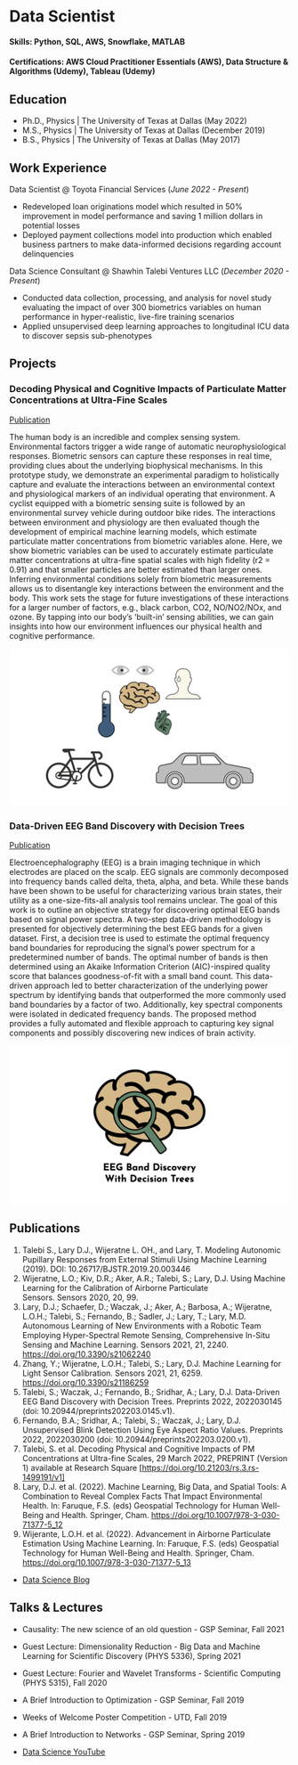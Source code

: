 # Data Scientist

#### Skills: Python, SQL, AWS, Snowflake, MATLAB
#### Certifications: AWS Cloud Practitioner Essentials (AWS), Data Structure & Algorithms (Udemy), Tableau (Udemy)

## Education
- Ph.D., Physics | The University of Texas at Dallas (May 2022)								       		
- M.S., Physics	| The University of Texas at Dallas (December 2019)	 			        		
- B.S., Physics | The University of Texas at Dallas (May 2017)

## Work Experience
Data Scientist @ Toyota Financial Services (_June 2022 - Present_)
- Redeveloped loan originations model which resulted in 50% improvement in model performance and saving 1 million dollars in potential losses
- Deployed payment collections model into production which enabled business partners to make data-informed decisions regarding account delinquencies

Data Science Consultant @ Shawhin Talebi Ventures LLC (_December 2020 - Present_)
- Conducted data collection, processing, and analysis for novel study evaluating the impact of over 300 biometrics variables on human performance in hyper-realistic, live-fire training scenarios
- Applied unsupervised deep learning approaches to longitudinal ICU data to discover sepsis sub-phenotypes

## Projects
### Decoding Physical and Cognitive Impacts of Particulate Matter Concentrations at Ultra-Fine Scales
[Publication](https://www.mdpi.com/1424-8220/22/11/4240)

The human body is an incredible and complex sensing system. Environmental factors trigger a wide range of automatic neurophysiological responses. Biometric sensors can capture these responses in real time, providing clues about the underlying biophysical mechanisms. In this prototype study, we demonstrate an experimental paradigm to holistically capture and evaluate the interactions between an environmental context and physiological markers of an individual operating that environment. A cyclist equipped with a biometric sensing suite is followed by an environmental survey vehicle during outdoor bike rides. The interactions between environment and physiology are then evaluated though the development of empirical machine learning models, which estimate particulate matter concentrations from biometric variables alone. Here, we show biometric variables can be used to accurately estimate particulate matter concentrations at ultra-fine spatial scales with high fidelity (r2 = 0.91) and that smaller particles are better estimated than larger ones. Inferring environmental conditions solely from biometric measurements allows us to disentangle key interactions between the environment and the body. This work sets the stage for future investigations of these interactions for a larger number of factors, e.g., black carbon, CO2, NO/NO2/NOx, and ozone. By tapping into our body’s ‘built-in’ sensing abilities, we can gain insights into how our environment influences our physical health and cognitive performance.

![Bike Study](/assets/img/bike_study.jpeg)

### Data-Driven EEG Band Discovery with Decision Trees
[Publication](https://www.mdpi.com/1424-8220/22/8/3048)

Electroencephalography (EEG) is a brain imaging technique in which electrodes are placed on the scalp. EEG signals are commonly decomposed into frequency bands called delta, theta, alpha, and beta. While these bands have been shown to be useful for characterizing various brain states, their utility as a one-size-fits-all analysis tool remains unclear. The goal of this work is to outline an objective strategy for discovering optimal EEG bands based on signal power spectra. A two-step data-driven methodology is presented for objectively determining the best EEG bands for a given dataset. First, a decision tree is used to estimate the optimal frequency band boundaries for reproducing the signal’s power spectrum for a predetermined number of bands. The optimal number of bands is then determined using an Akaike Information Criterion (AIC)-inspired quality score that balances goodness-of-fit with a small band count. This data-driven approach led to better characterization of the underlying power spectrum by identifying bands that outperformed the more commonly used band boundaries by a factor of two. Additionally, key spectral components were isolated in dedicated frequency bands. The proposed method provides a fully automated and flexible approach to capturing key signal components and possibly discovering new indices of brain activity.

![EEG Band Discovery](/assets/img/eeg_band_discovery.jpeg)

## Publications
1. Talebi S., Lary D.J., Wijeratne L. OH., and Lary, T. Modeling Autonomic Pupillary Responses from External Stimuli Using Machine Learning (2019). DOI: 10.26717/BJSTR.2019.20.003446
2. Wijeratne, L.O.; Kiv, D.R.; Aker, A.R.; Talebi, S.; Lary, D.J. Using Machine Learning for the Calibration of Airborne Particulate Sensors. Sensors 2020, 20, 99.
3. Lary, D.J.; Schaefer, D.; Waczak, J.; Aker, A.; Barbosa, A.; Wijeratne, L.O.H.; Talebi, S.; Fernando, B.; Sadler, J.; Lary, T.; Lary, M.D. Autonomous Learning of New Environments with a Robotic Team Employing Hyper-Spectral Remote Sensing, Comprehensive In-Situ Sensing and Machine Learning. Sensors 2021, 21, 2240. https://doi.org/10.3390/s21062240
4. Zhang, Y.; Wijeratne, L.O.H.; Talebi, S.; Lary, D.J. Machine Learning for Light Sensor Calibration. Sensors 2021, 21, 6259. https://doi.org/10.3390/s21186259
5. Talebi, S.; Waczak, J.; Fernando, B.; Sridhar, A.; Lary, D.J. Data-Driven EEG Band Discovery with Decision Trees. Preprints 2022, 2022030145 (doi: 10.20944/preprints202203.0145.v1).
6. Fernando, B.A.; Sridhar, A.; Talebi, S.; Waczak, J.; Lary, D.J. Unsupervised Blink Detection Using Eye Aspect Ratio Values. Preprints 2022, 2022030200 (doi: 10.20944/preprints202203.0200.v1).
7. Talebi, S. et al. Decoding Physical and Cognitive Impacts of PM Concentrations at Ultra-fine Scales, 29 March 2022, PREPRINT (Version 1) available at Research Square [https://doi.org/10.21203/rs.3.rs-1499191/v1]
8. Lary, D.J. et al. (2022). Machine Learning, Big Data, and Spatial Tools: A Combination to Reveal Complex Facts That Impact Environmental Health. In: Faruque, F.S. (eds) Geospatial Technology for Human Well-Being and Health. Springer, Cham. https://doi.org/10.1007/978-3-030-71377-5_12
9. Wijerante, L.O.H. et al. (2022). Advancement in Airborne Particulate Estimation Using Machine Learning. In: Faruque, F.S. (eds) Geospatial Technology for Human Well-Being and Health. Springer, Cham. https://doi.org/10.1007/978-3-030-71377-5_13

- [Data Science Blog](https://medium.com/@shawhin)

## Talks & Lectures
- Causality: The new science of an old question - GSP Seminar, Fall 2021
- Guest Lecture: Dimensionality Reduction - Big Data and Machine Learning for Scientific Discovery (PHYS 5336), Spring 2021
- Guest Lecture: Fourier and Wavelet Transforms - Scientific Computing (PHYS 5315), Fall 2020
- A Brief Introduction to Optimization - GSP Seminar, Fall 2019
- Weeks of Welcome Poster Competition - UTD, Fall 2019
- A Brief Introduction to Networks - GSP Seminar, Spring 2019

- [Data Science YouTube](https://www.youtube.com/channel/UCa9gErQ9AE5jT2DZLjXBIdA)
